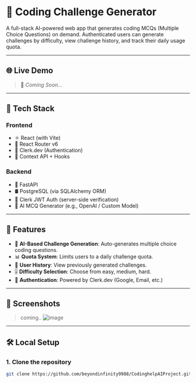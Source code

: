 # 🧠 Coding Challenge Generator

A full-stack AI-powered web app that generates coding MCQs (Multiple Choice Questions) on demand. Authenticated users can generate challenges by difficulty, view challenge history, and track their daily usage quota.

---

## 🌐 Live Demo

> 🚧 _Coming Soon..._

---

## 🔧 Tech Stack

### Frontend

- ⚛️ React (with Vite)
- 🧭 React Router v6
- 🔐 Clerk.dev (Authentication)
- 🧠 Context API + Hooks

### Backend

- 🐍 FastAPI
- 🛢️ PostgreSQL (via SQLAlchemy ORM)
- 🔐 Clerk JWT Auth (server-side verification)
- 🧠 AI MCQ Generator (e.g., OpenAI / Custom Model)

---

## 🚀 Features

- 🧠 **AI-Based Challenge Generation**: Auto-generates multiple choice coding questions.
- 📊 **Quota System**: Limits users to a daily challenge quota.
- 📂 **User History**: View previously generated challenges.
- 🎚️ **Difficulty Selection**: Choose from easy, medium, hard.
- 🔐 **Authentication**: Powered by Clerk.dev (Google, Email, etc.)

---

## 📸 Screenshots

> coming..
> ![image](https://github.com/user-attachments/assets/b5f6b49f-d8ad-4ff5-8133-7631e30bfa04)


---

## 🛠️ Local Setup

### 1. Clone the repository

```bash
git clone https://github.com/beyondinfinity9988/CodinghelpAIProject.git

